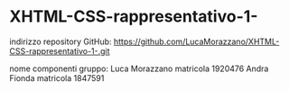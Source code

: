# XHTML-CSS-rappresentativo-1-

indirizzo repository GitHub: https://github.com/LucaMorazzano/XHTML-CSS-rappresentativo-1-.git

nome componenti gruppo: Luca Morazzano 	matricola 1920476
						Andra Fionda 	matricola 1847591
